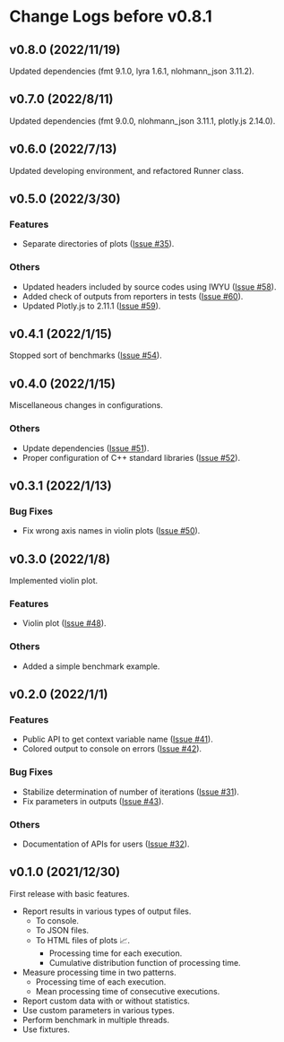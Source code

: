 # Change Logs before v0.8.1

## v0.8.0 (2022/11/19)

Updated dependencies (fmt 9.1.0, lyra 1.6.1, nlohmann_json 3.11.2).

## v0.7.0 (2022/8/11)

Updated dependencies (fmt 9.0.0, nlohmann_json 3.11.1, plotly.js 2.14.0).

## v0.6.0 (2022/7/13)

Updated developing environment, and refactored Runner class.

## v0.5.0 (2022/3/30)

### Features

- Separate directories of plots ([Issue #35](https://gitlab.com/MusicScience37Projects/utility-libraries/cpp-stat-bench/-/issues/35)).

### Others

- Updated headers included by source codes using IWYU ([Issue #58](https://gitlab.com/MusicScience37Projects/utility-libraries/cpp-stat-bench/-/issues/58)).
- Added check of outputs from reporters in tests ([Issue #60](https://gitlab.com/MusicScience37Projects/utility-libraries/cpp-stat-bench/-/issues/60)).
- Updated Plotly.js to 2.11.1 ([Issue #59](https://gitlab.com/MusicScience37Projects/utility-libraries/cpp-stat-bench/-/issues/59)).

## v0.4.1 (2022/1/15)

Stopped sort of benchmarks ([Issue #54](https://gitlab.com/MusicScience37Projects/utility-libraries/cpp-stat-bench/-/issues/54)).

## v0.4.0 (2022/1/15)

Miscellaneous changes in configurations.

### Others

- Update dependencies ([Issue #51](https://gitlab.com/MusicScience37Projects/utility-libraries/cpp-stat-bench/-/issues/51)).
- Proper configuration of C++ standard libraries ([Issue #52](https://gitlab.com/MusicScience37Projects/utility-libraries/cpp-stat-bench/-/issues/52)).

## v0.3.1 (2022/1/13)

### Bug Fixes

- Fix wrong axis names in violin plots ([Issue #50](https://gitlab.com/MusicScience37Projects/utility-libraries/cpp-stat-bench/-/issues/50)).

## v0.3.0 (2022/1/8)

Implemented violin plot.

### Features

- Violin plot ([Issue #48](https://gitlab.com/MusicScience37Projects/utility-libraries/cpp-stat-bench/-/issues/48)).

### Others

- Added a simple benchmark example.

## v0.2.0 (2022/1/1)

### Features

- Public API to get context variable name ([Issue #41](https://gitlab.com/MusicScience37Projects/utility-libraries/cpp-stat-bench/-/issues/41)).
- Colored output to console on errors ([Issue #42](https://gitlab.com/MusicScience37Projects/utility-libraries/cpp-stat-bench/-/issues/42)).

### Bug Fixes

- Stabilize determination of number of iterations ([Issue #31](https://gitlab.com/MusicScience37Projects/utility-libraries/cpp-stat-bench/-/issues/31)).
- Fix parameters in outputs ([Issue #43](https://gitlab.com/MusicScience37Projects/utility-libraries/cpp-stat-bench/-/issues/43)).

### Others

- Documentation of APIs for users ([Issue #32](https://gitlab.com/MusicScience37Projects/utility-libraries/cpp-stat-bench/-/issues/32)).

## v0.1.0 (2021/12/30)

First release with basic features.

- Report results in various types of output files.
  - To console.
  - To JSON files.
  - To HTML files of plots 📈.
    - Processing time for each execution.
    - Cumulative distribution function of processing time.
- Measure processing time in two patterns.
  - Processing time of each execution.
  - Mean processing time of consecutive executions.
- Report custom data with or without statistics.
- Use custom parameters in various types.
- Perform benchmark in multiple threads.
- Use fixtures.
